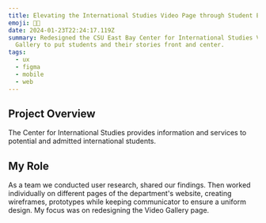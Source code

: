 ```yaml
---
title: Elevating the International Studies Video Page through Student Experiences
emoji: 👨‍🎓
date: 2024-01-23T22:24:17.119Z
summary: Redesigned the CSU East Bay Center for International Studies Video
  Gallery to put students and their stories front and center.
tags:
  - ux
  - figma
  - mobile
  - web
---
```

## **Project Overview**

The Center for International Studies provides information and services to potential and admitted international students.

## My Role

A﻿s a team we conducted user research, shared our findings. Then worked individually on different pages of the department's website, creating wireframes, prototypes while keeping communicator to ensure a uniform design. My focus was on redesigning the Video Gallery page.